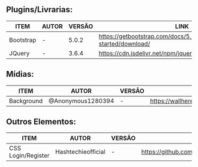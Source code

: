 ## Plugins/Livrarias:

| ITEM      | AUTOR | VERSÃO | LINK                                                         |
| --------- | ----- | ------ | ------------------------------------------------------------ |
| Bootstrap | -     |  5.0.2 | https://getbootstrap.com/docs/5.0/getting-started/download/  |
| JQuery    | -     |  3.6.4 | https://cdn.jsdelivr.net/npm/jquery@3.6.4/dist/jquery.min.js |


## Mídias:
| ITEM       | AUTOR                 | VERSÃO | LINK                                                         |
| ---------- | --------------------- | ------ | ------------------------------------------------------------ |
| Background | @Anonymous1280394     |  -     | https://wallhere.com/en/wallpaper/2185585                    |


## Outros Elementos:
| ITEM                | AUTOR                 | VERSÃO | LINK                                                         |
| ------------------- | --------------------- | ------ | ------------------------------------------------------------ |
| CSS Login/Register  | Hashtechieofficial    |  -     | https://github.com/Hashtechieofficial/Form-                  |


